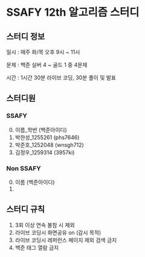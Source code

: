 # SSAFY 12th 알고리즘 스터디

## 스터디 정보

일시 : 매주 화/목 오후 9시 ~ 11시

문제 : 백준 실버 4 ~ 골드 1 중 4문제

시간 : 1시간 30분 라이브 코딩, 30분 풀이 및 발표

## 스터디원

### SSAFY

0. 이름_학번 (백준아이디)
1. 박한성_1255261 (phs7646)
2. 박준호_1252048 (wnsgh712)
3. 김정우_1259314 (3957ki)

### Non SSAFY

0. 이름 (백준아이디)
1. 

## 스터디 규칙

1. 3회 이상 연속 불참 시 제외
2. 라이브 코딩시 화면공유 on (감시 목적)
3. 라이브 코딩시 레퍼런스 페이지 제외 검색 금지
4. 백준 태그 열람 금지




